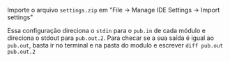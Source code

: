 Importe o arquivo `settings.zip` em "File -> Manage IDE Settings -> Import settings"

Essa configuração direciona o `stdin` para o `pub.in` de cada módulo e direciona o stdout para `pub.out.2`. Para checar se a sua saída é igual ao `pub.out`, basta ir no terminal e na pasta do modulo e escrever `diff pub.out pub.out.2`